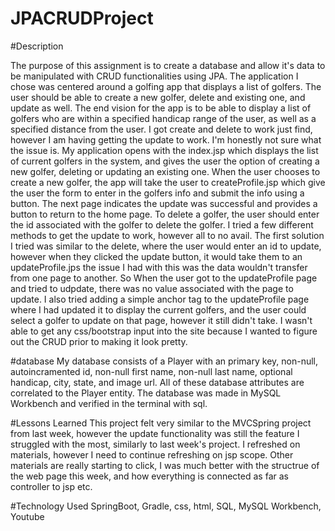 # JPACRUDProject

#Description

The purpose of this assignment is to create a database and allow it's data to
be manipulated with CRUD functionalities using JPA. The application I chose was
centered around a golfing app that displays a list of golfers. The user should
be able to create a new golfer, delete and existing one, and update as well.
The end vision for the app is to be able to display a list of golfers who are
within a specified handicap range of the user, as well as a specified distance
from the user. I got create and delete to work just find, however I am having
getting the update to work. I'm honestly not sure what the issue is. My application
opens with the index.jsp which displays the list of current golfers in the system,
and gives the user the option of creating a new golfer, deleting or updating an
existing one. When the user chooses to create a new golfer, the app will take
the user to createProfile.jsp which give the user the form to enter in the golfers
info and submit the info using a button. The next page indicates the update was successful
and provides a button to return to the home page. To delete a golfer, the user
should enter the id associated with the golfer to delete the golfer. I tried a few
different methods to get the update to work, however all to no avail. The first
solution I tried was similar to the delete, where the user would enter an id to update,
however when they clicked the update button, it would take them to an updateProfile.jps
the issue I had with this was the data wouldn't transfer from one page to another. So When
the user got to the updateProfile page and tried to udpdate, there was no value
associated with the page to update. I also tried adding a simple anchor tag to the
updateProfile page where I had updated it to display the current golfers, and the user
could select a golfer to update on that page, however it still didn't take. I wasn't able
to get any css/bootstrap input into the site because I wanted to figure out the
CRUD prior to making it look pretty.

#database
My database consists of a Player with an primary key, non-null, autoincramented
id, non-null first name, non-null last name, optional handicap,
city, state, and image url. All of these database attributes are correlated to the
Player entity. The database was made in MySQL Workbench and verified in the terminal
with sql.

#Lessons Learned
This project felt very similar to the MVCSpring project from last week, however the
update functionality was still the feature I struggled with the most, similarly
to last week's project. I refreshed on materials, however I need to continue
refreshing on jsp scope. Other materials are really starting to click, I was much better
with the structrue of the web page this week, and how everything is connected as far
as controller to jsp etc.

#Technology Used
SpringBoot, Gradle, css, html, SQL, MySQL Workbench, Youtube
